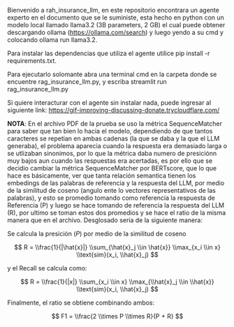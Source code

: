 Bienvenido a rah_insurance_llm, en este repositorio encontrara un agente experto en el documento que se le suministe, esta hecho en python con un modelo local llamado llama3.2 (3B parameters, 2 GB)
el cual puede obtener descargando ollama (https://ollama.com/search) y  luego yendo a su cmd y colocando ollama run llama3.2.

Para instalar las dependencias que utiliza el agente utilice pip install -r requirements.txt.

Para ejecutarlo solomante abra una terminal cmd en la carpeta donde se encuentre rag_insurance_llm.py, y escriba streamlit run rag_insurance_llm.py

Si quiere interacturar con el agente sin instalar nada, puede ingresar al siguiente link: https://gif-improving-discussing-donate.trycloudflare.com/

**NOTA**: En el archivo PDF de la prueba  se uso la métrica SequenceMatcher para saber que tan  bien lo hacia el modelo, dependiendo de que tantos caracteres se repetian en ambas cadenas
(la que se daba y la que el LLM generaba), el problema aparecia cuando la respuesta era demasiado larga o se utlizaban sinonimos, por lo que la métrica daba
numero de presiciónn muy bajos aun cuando las respuestas era acertadas, es por ello que se decidio cambiar la métrica SequenceMatcher por 
BERTscore, que lo que hace es básicamente, ver que tanta relación semantica tienen los embedings de las palabras de referencia y la respuesta del LLM, por medio
de la similitud de coseno (angulo ente lo vectores representativos de las palabras), y esto se promedio tomando como referencia la respuesta de Referencia (P) y luego
se hace tomando de referencia la respuesta del LLM (R), por ultimo se toman estos dos promedios y se hace el ratio de la misma manera que en el archivo. 
Desglosado seria de la siguiente manera: 

Se calcula la presición ($P$) por medio de la similitud de coseno

$$
R = \\frac{1}{|\hat{x}|} \\sum_{\hat{x}_j \\in \hat{x}} \\max_{x_i \\in x} \\text{sim}(x_i, \\hat{x}_j)
$$

y el Recall se calcula como:

$$
R = \\frac{1}{|x|} \\sum_{x_i \\in x} \\max_{\\hat{x}_j \\in \\hat{x}} \\text{sim}(x_i, \\hat{x}_j)
$$

Finalmente, el ratio se obtiene combinando ambos:

$$
F1 = \\frac{2 \\times P \\times R}{P + R}
$$
